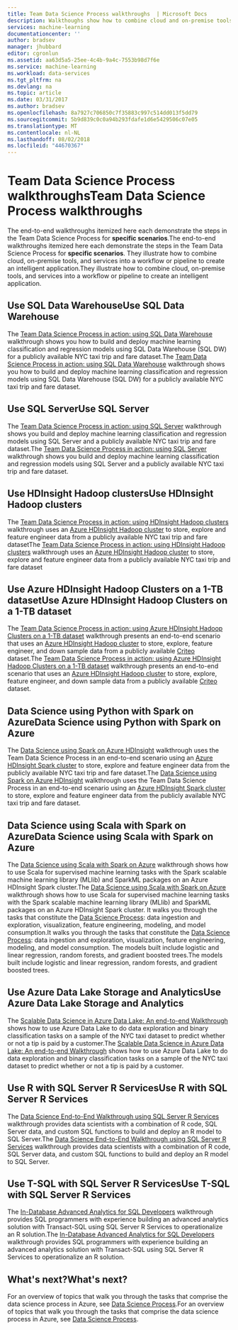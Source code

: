```yaml
---
title: Team Data Science Process walkthroughs  | Microsoft Docs
description: Walkthoughs show how to combine cloud and on-premise tools and services into a workflow or pipeline to create an intelligent application.
services: machine-learning
documentationcenter: ''
author: bradsev
manager: jhubbard
editor: cgronlun
ms.assetid: aa63d5a5-25ee-4c4b-9a4c-7553b98d7f6e
ms.service: machine-learning
ms.workload: data-services
ms.tgt_pltfrm: na
ms.devlang: na
ms.topic: article
ms.date: 03/31/2017
ms.author: bradsev
ms.openlocfilehash: 8a7927c706850c7f35883c997c514dd013f5dd79
ms.sourcegitcommit: 5b9d839c0c0a94b293fdafe1d6e5429506c07e05
ms.translationtype: MT
ms.contentlocale: nl-NL
ms.lasthandoff: 08/02/2018
ms.locfileid: "44670367"
---
```

# <a name="team-data-science-process-walkthroughs"></a><span data-ttu-id="2d22b-103">Team Data Science Process walkthroughs</span><span class="sxs-lookup"><span data-stu-id="2d22b-103">Team Data Science Process walkthroughs</span></span>
<span data-ttu-id="2d22b-104">The end-to-end walkthroughs itemized here each demonstrate the steps in the Team Data Science Process for **specific scenarios**.</span><span class="sxs-lookup"><span data-stu-id="2d22b-104">The end-to-end walkthroughs itemized here each demonstrate the steps in the Team Data Science Process for **specific scenarios**.</span></span> <span data-ttu-id="2d22b-105">They illustrate how to combine cloud, on-premise tools, and services into a workflow or pipeline to create an intelligent application.</span><span class="sxs-lookup"><span data-stu-id="2d22b-105">They illustrate how to combine cloud, on-premise tools, and services into a workflow or pipeline to create an intelligent application.</span></span>

## <a name="use-sql-data-warehouse"></a><span data-ttu-id="2d22b-106">Use SQL Data Warehouse</span><span class="sxs-lookup"><span data-stu-id="2d22b-106">Use SQL Data Warehouse</span></span>
<span data-ttu-id="2d22b-107">The [Team Data Science Process in action: using SQL Data Warehouse](machine-learning-data-science-process-sqldw-walkthrough.md) walkthrough shows you how to build and deploy machine learning classification and regression models using SQL Data Warehouse (SQL DW) for a publicly available NYC taxi trip and fare dataset.</span><span class="sxs-lookup"><span data-stu-id="2d22b-107">The [Team Data Science Process in action: using SQL Data Warehouse](machine-learning-data-science-process-sqldw-walkthrough.md) walkthrough shows you how to build and deploy machine learning classification and regression models using SQL Data Warehouse (SQL DW) for a publicly available NYC taxi trip and fare dataset.</span></span>

## <a name="use-sql-server"></a><span data-ttu-id="2d22b-108">Use SQL Server</span><span class="sxs-lookup"><span data-stu-id="2d22b-108">Use SQL Server</span></span>
<span data-ttu-id="2d22b-109">The [Team Data Science Process in action: using SQL Server](machine-learning-data-science-process-sql-walkthrough.md) walkthrough shows you build and deploy machine learning classification and regression models using SQL Server and a publicly available NYC taxi trip and fare dataset.</span><span class="sxs-lookup"><span data-stu-id="2d22b-109">The [Team Data Science Process in action: using SQL Server](machine-learning-data-science-process-sql-walkthrough.md) walkthrough shows you build and deploy machine learning classification and regression models using SQL Server and a publicly available NYC taxi trip and fare dataset.</span></span>

## <a name="use-hdinsight-hadoop-clusters"></a><span data-ttu-id="2d22b-110">Use HDInsight Hadoop clusters</span><span class="sxs-lookup"><span data-stu-id="2d22b-110">Use HDInsight Hadoop clusters</span></span>
<span data-ttu-id="2d22b-111">The [Team Data Science Process in action: using HDInsight Hadoop clusters](machine-learning-data-science-process-hive-walkthrough.md) walkthrough uses an [Azure HDInsight Hadoop cluster](https://azure.microsoft.com/services/hdinsight/) to store, explore and feature engineer data from a publicly available NYC taxi trip and fare dataset</span><span class="sxs-lookup"><span data-stu-id="2d22b-111">The [Team Data Science Process in action: using HDInsight Hadoop clusters](machine-learning-data-science-process-hive-walkthrough.md) walkthrough uses an [Azure HDInsight Hadoop cluster](https://azure.microsoft.com/services/hdinsight/) to store, explore and feature engineer data from a publicly available NYC taxi trip and fare dataset</span></span>

## <a name="use-azure-hdinsight-hadoop-clusters-on-a-1-tb-dataset"></a><span data-ttu-id="2d22b-112">Use Azure HDInsight Hadoop Clusters on a 1-TB dataset</span><span class="sxs-lookup"><span data-stu-id="2d22b-112">Use Azure HDInsight Hadoop Clusters on a 1-TB dataset</span></span>
<span data-ttu-id="2d22b-113">The [Team Data Science Process in action: using Azure HDInsight Hadoop Clusters on a 1-TB dataset](machine-learning-data-science-process-hive-criteo-walkthrough.md) walkthrough presents an end-to-end scenario that uses an [Azure HDInsight Hadoop cluster](https://azure.microsoft.com/services/hdinsight/) to store, explore, feature engineer, and down sample data from a publicly available [Criteo](http://labs.criteo.com/downloads/download-terabyte-click-logs/) dataset.</span><span class="sxs-lookup"><span data-stu-id="2d22b-113">The [Team Data Science Process in action: using Azure HDInsight Hadoop Clusters on a 1-TB dataset](machine-learning-data-science-process-hive-criteo-walkthrough.md) walkthrough presents an end-to-end scenario that uses an [Azure HDInsight Hadoop cluster](https://azure.microsoft.com/services/hdinsight/) to store, explore, feature engineer, and down sample data from a publicly available [Criteo](http://labs.criteo.com/downloads/download-terabyte-click-logs/) dataset.</span></span>

## <a name="data-science-using-python-with-spark-on-azure"></a><span data-ttu-id="2d22b-114">Data Science using Python with Spark on Azure</span><span class="sxs-lookup"><span data-stu-id="2d22b-114">Data Science using Python with Spark on Azure</span></span>
<span data-ttu-id="2d22b-115">The [Data Science using Spark on Azure HDInsight](machine-learning-data-science-spark-overview.md) walkthrough uses the Team Data Science Process in an end-to-end scenario using an [Azure HDInsight Spark cluster](https://azure.microsoft.com/services/hdinsight/) to store, explore and feature engineer data from the publicly available NYC taxi trip and fare dataset.</span><span class="sxs-lookup"><span data-stu-id="2d22b-115">The [Data Science using Spark on Azure HDInsight](machine-learning-data-science-spark-overview.md) walkthrough uses the Team Data Science Process in an end-to-end scenario using an [Azure HDInsight Spark cluster](https://azure.microsoft.com/services/hdinsight/) to store, explore and feature engineer data from the publicly available NYC taxi trip and fare dataset.</span></span> 

## <a name="data-science-using-scala-with-spark-on-azure"></a><span data-ttu-id="2d22b-116">Data Science using Scala with Spark on Azure</span><span class="sxs-lookup"><span data-stu-id="2d22b-116">Data Science using Scala with Spark on Azure</span></span>
<span data-ttu-id="2d22b-117">The [Data Science using Scala with Spark on Azure](machine-learning-data-science-process-scala-walkthrough.md) walkthrough shows how to use Scala for supervised machine learning tasks with the Spark scalable machine learning library (MLlib) and SparkML packages on an Azure HDInsight Spark cluster.</span><span class="sxs-lookup"><span data-stu-id="2d22b-117">The [Data Science using Scala with Spark on Azure](machine-learning-data-science-process-scala-walkthrough.md) walkthrough shows how to use Scala for supervised machine learning tasks with the Spark scalable machine learning library (MLlib) and SparkML packages on an Azure HDInsight Spark cluster.</span></span> <span data-ttu-id="2d22b-118">It walks you through the tasks that constitute the [Data Science Process](http://aka.ms/datascienceprocess): data ingestion and exploration, visualization, feature engineering, modeling, and model consumption.</span><span class="sxs-lookup"><span data-stu-id="2d22b-118">It walks you through the tasks that constitute the [Data Science Process](http://aka.ms/datascienceprocess): data ingestion and exploration, visualization, feature engineering, modeling, and model consumption.</span></span> <span data-ttu-id="2d22b-119">The models built include logistic and linear regression, random forests, and gradient boosted trees.</span><span class="sxs-lookup"><span data-stu-id="2d22b-119">The models built include logistic and linear regression, random forests, and gradient boosted trees.</span></span>

## <a name="use-azure-data-lake-storage-and-analytics"></a><span data-ttu-id="2d22b-120">Use Azure Data Lake Storage and Analytics</span><span class="sxs-lookup"><span data-stu-id="2d22b-120">Use Azure Data Lake Storage and Analytics</span></span>
<span data-ttu-id="2d22b-121">The [Scalable Data Science in Azure Data Lake: An end-to-end Walkthrough](machine-learning-data-science-process-data-lake-walkthrough.md) shows how to use Azure Data Lake to do data exploration and binary classification tasks on a sample of the NYC taxi dataset to predict whether or not a tip is paid by a customer.</span><span class="sxs-lookup"><span data-stu-id="2d22b-121">The [Scalable Data Science in Azure Data Lake: An end-to-end Walkthrough](machine-learning-data-science-process-data-lake-walkthrough.md) shows how to use Azure Data Lake to do data exploration and binary classification tasks on a sample of the NYC taxi dataset to predict whether or not a tip is paid by a customer.</span></span> 

## <a name="use-r-with-sql-server-r-services"></a><span data-ttu-id="2d22b-122">Use R with SQL Server R Services</span><span class="sxs-lookup"><span data-stu-id="2d22b-122">Use R with SQL Server R Services</span></span>
<span data-ttu-id="2d22b-123">The [Data Science End-to-End Walkthrough using SQL Server R Services](https://msdn.microsoft.com/library/mt612857.aspx) walkthrough provides data scientists with a combination of R code, SQL Server data, and custom SQL functions to build and deploy an R model to SQL Server.</span><span class="sxs-lookup"><span data-stu-id="2d22b-123">The [Data Science End-to-End Walkthrough using SQL Server R Services](https://msdn.microsoft.com/library/mt612857.aspx) walkthrough provides data scientists with a combination of R code, SQL Server data, and custom SQL functions to build and deploy an R model to SQL Server.</span></span>

## <a name="use-t-sql-with-sql-server-r-services"></a><span data-ttu-id="2d22b-124">Use T-SQL with SQL Server R Services</span><span class="sxs-lookup"><span data-stu-id="2d22b-124">Use T-SQL with SQL Server R Services</span></span>
<span data-ttu-id="2d22b-125">The [In-Database Advanced Analytics for SQL Developers](https://msdn.microsoft.com/library/mt683480.aspx) walkthrough provides SQL programmers with experience building an advanced analytics solution with Transact-SQL using SQL Server R Services to operationalize an R solution.</span><span class="sxs-lookup"><span data-stu-id="2d22b-125">The [In-Database Advanced Analytics for SQL Developers](https://msdn.microsoft.com/library/mt683480.aspx) walkthrough provides SQL programmers with experience building an advanced analytics solution with Transact-SQL using SQL Server R Services to operationalize an R solution.</span></span>

## <a name="whats-next"></a><span data-ttu-id="2d22b-126">What's next?</span><span class="sxs-lookup"><span data-stu-id="2d22b-126">What's next?</span></span>
<span data-ttu-id="2d22b-127">For an overview of topics that walk you through the tasks that comprise the data science process in Azure, see [Data Science Process](http://aka.ms/datascienceprocess).</span><span class="sxs-lookup"><span data-stu-id="2d22b-127">For an overview of topics that walk you through the tasks that comprise the data science process in Azure, see [Data Science Process](http://aka.ms/datascienceprocess).</span></span> 

